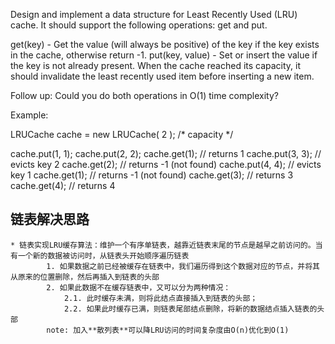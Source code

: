 Design and implement a data structure for Least Recently Used (LRU) cache. It should support the following operations: get and put.

get(key) - Get the value (will always be positive) of the key if the key exists in the cache, otherwise return -1.
put(key, value) - Set or insert the value if the key is not already present. When the cache reached its capacity, it should invalidate the least recently used item before inserting a new item.

Follow up:
Could you do both operations in O(1) time complexity?

Example:

LRUCache cache = new LRUCache( 2 ); /* capacity */ 

cache.put(1, 1);
cache.put(2, 2);
cache.get(1);       // returns 1
cache.put(3, 3);    // evicts key 2
cache.get(2);       // returns -1 (not found)
cache.put(4, 4);    // evicts key 1
cache.get(1);       // returns -1 (not found)
cache.get(3);       // returns 3
cache.get(4);       // returns 4


## 链表解决思路
    * 链表实现LRU缓存算法：维护一个有序单链表，越靠近链表末尾的节点是越早之前访问的。当有一个新的数据被访问时，从链表头开始顺序遍历链表
            1. 如果数据之前已经被缓存在链表中，我们遍历得到这个数据对应的节点，并将其从原来的位置删除，然后再插入到链表的头部
            2. 如果此数据不在缓存链表中，又可以分为两种情况：
                2.1. 此时缓存未满，则将此结点直接插入到链表的头部；
                2.2. 如果此时缓存已满，则链表尾部结点删除，将新的数据结点插入链表的头部
            note: 加入**散列表**可以降LRU访问的时间复杂度由O(n)优化到O(1)

